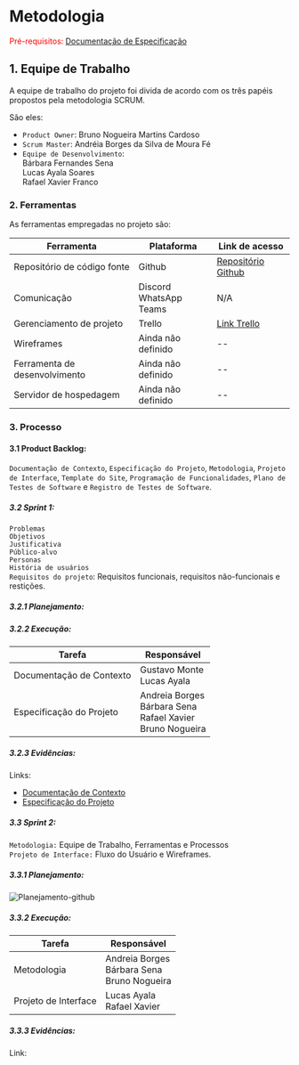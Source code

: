 
# Metodologia

<span style="color:red">Pré-requisitos: <a href="2-Especificação do Projeto.md"> Documentação de Especificação</a></span>


## 1. Equipe de Trabalho

A equipe de trabalho do projeto foi divida de acordo com os três papéis propostos pela metodologia SCRUM.

São eles:

- `Product Owner`: Bruno Nogueira Martins Cardoso
- `Scrum Master`: Andréia Borges da Silva de Moura Fé
- `Equipe de Desenvolvimento`: <br> Bárbara Fernandes Sena <br>  Lucas Ayala Soares <br>  Rafael Xavier Franco

### 2. Ferramentas

As ferramentas empregadas no projeto são:

| Ferramenta | Plataforma | Link de acesso |
| ------------- | ------------- | ------------- |
| Repositório de código fonte  | Github  | [Repositório Github](https://github.com/ICEI-PUC-Minas-PMV-ADS/pmv-ads-2023-1-e1-proj-web-t16-Time5-AdocaoPets) |
| Comunicação  | Discord <br> WhatsApp <br> Teams  |  N/A  |
| Gerenciamento de projeto  | Trello | [Link Trello](https://trello.com/b/TEzZxUhc/desenvolvimento-de-aplica%C3%A7%C3%A3o-web-front-end) |
| Wireframes  | Ainda não definido | --  |
| Ferramenta de desenvolvimento  | Ainda não definido | -- |
| Servidor de hospedagem  | Ainda não definido |  --  |
 
### 3. Processo

#### 3.1 Product Backlog:

`Documentação de Contexto`, `Especificação do Projeto`, `Metodologia`, `Projeto de Interface`, `Template do Site`, `Programação de Funcionalidades`, `Plano de Testes de Software` e `Registro de Testes de Software`.

##### 3.2 Sprint 1:

`Problemas` <br>
`Objetivos` <br>
`Justificativa` <br>
`Público-alvo` <br>
`Personas` <br>
`História de usuários` <br>
`Requisitos do projeto`: Requisitos funcionais, requisitos não-funcionais e restições.

##### 3.2.1 Planejamento:

##### 3.2.2 Execução:

| Tarefa | Responsável | 
| ------------- | ------------- | 
| Documentação de Contexto  | Gustavo Monte <br> Lucas Ayala |
| Especificação do Projeto | Andreia Borges <br> Bárbara Sena <br> Rafael Xavier <br> Bruno Nogueira|

##### 3.2.3 Evidências:

Links: <br> 
- [Documentação de Contexto](https://github.com/ICEI-PUC-Minas-PMV-ADS/pmv-ads-2023-1-e1-proj-web-t16-Time5-AdocaoPets/blob/main/docs/01-Documenta%C3%A7%C3%A3o%20de%20Contexto.md) <br> 
- [Especificação do Projeto](https://github.com/ICEI-PUC-Minas-PMV-ADS/pmv-ads-2023-1-e1-proj-web-t16-Time5-AdocaoPets/blob/main/docs/02-Especifica%C3%A7%C3%A3o%20do%20Projeto.md)


##### 3.3 Sprint 2:

`Metodologia:` Equipe de Trabalho, Ferramentas e Processos <br>
`Projeto de Interface:` Fluxo do Usuário e Wireframes.

##### 3.3.1 Planejamento:

![Planejamento-github](https://user-images.githubusercontent.com/104398945/232904580-5a70b875-d59e-4709-98d2-25ed06df7794.png)

##### 3.3.2 Execução:

| Tarefa | Responsável | 
| ------------- | ------------- | 
| Metodologia  | Andreia Borges <br> Bárbara Sena <br> Bruno Nogueira |
| Projeto de Interface | Lucas Ayala <br> Rafael Xavier |

##### 3.3.3 Evidências:

Link:



